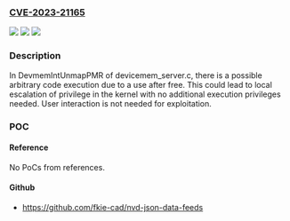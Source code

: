 ### [CVE-2023-21165](https://cve.mitre.org/cgi-bin/cvename.cgi?name=CVE-2023-21165)
![](https://img.shields.io/static/v1?label=Product&message=Android&color=blue)
![](https://img.shields.io/static/v1?label=Version&message=%3D%20Android%20SoC%20&color=brighgreen)
![](https://img.shields.io/static/v1?label=Vulnerability&message=Elevation%20of%20privilege&color=brighgreen)

### Description

In DevmemIntUnmapPMR of devicemem_server.c, there is a possible arbitrary code execution due to a use after free. This could lead to local escalation of privilege in the kernel with no additional execution privileges needed. User interaction is not needed for exploitation.

### POC

#### Reference
No PoCs from references.

#### Github
- https://github.com/fkie-cad/nvd-json-data-feeds

